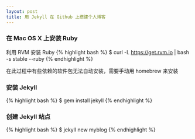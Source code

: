 ```yaml
---
layout: post
title: 用 Jekyll 在 Github 上搭建个人博客
---
```


### 在 Mac OS X 上安装 Ruby

利用 RVM 安装 Ruby
{% highlight bash %}
$ curl -L https://get.rvm.io | bash -s stable --ruby
{% endhighlight %}

在此过程中有些依赖的软件包无法自动安装，需要手动用 homebrew 来安装


### 安装 Jekyll
{% highlight bash %}
$ gem install jekyll
{% endhighlight %}


### 创建 Jekyll 站点
{% highlight bash %}
$ jekyll new myblog
{% endhighlight %}

